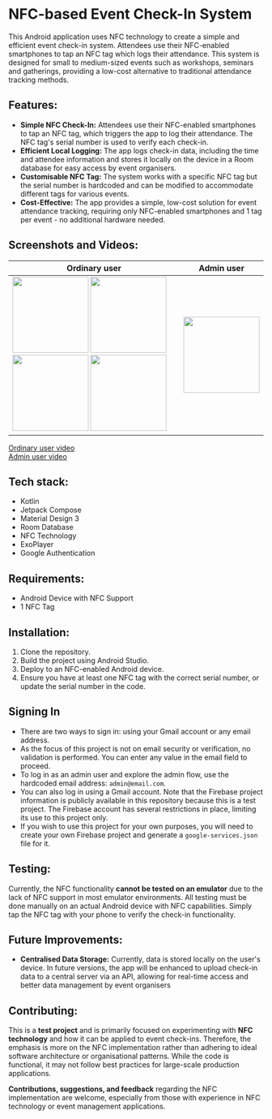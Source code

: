 # NFC-based Event Check-In System

This Android application uses NFC technology to create a simple and efficient event check-in system. Attendees use their NFC-enabled smartphones to tap an NFC tag which logs their attendance. 
This system is designed for small to medium-sized events such as workshops, seminars and gatherings, providing a low-cost alternative to traditional attendance tracking methods.

## Features:
- **Simple NFC Check-In:** Attendees use their NFC-enabled smartphones to tap an NFC tag, which triggers the app to log their attendance. The NFC tag's serial number is used to verify each check-in.
- **Efficient Local Logging:** The app logs check-in data, including the time and attendee information and stores it locally on the device in a Room database for easy access by event organisers.
- **Customisable NFC Tag:** The system works with a specific NFC tag but the serial number is hardcoded and can be modified to accommodate different tags for various events.
- **Cost-Effective:** The app provides a simple, low-cost solution for event attendance tracking, requiring only NFC-enabled smartphones and 1 tag per event - no additional hardware needed.

## Screenshots and Videos:
Ordinary user|Admin user
-------------|--
<img src="https://github.com/user-attachments/assets/414c78b1-64f1-4096-a82c-990ed9d53849" width="150" /> <img src="https://github.com/user-attachments/assets/f146768b-0bac-427a-9f2a-72b1ebeb5d83" width="150" /> <img src="https://github.com/user-attachments/assets/95370299-fbfb-4ccd-847f-ba9615a702ba" width="150" /> <img src="https://github.com/user-attachments/assets/43553bbe-5ccd-47aa-b693-96e2389e394f" width="150" /> | <img src="https://github.com/user-attachments/assets/b492a11a-be55-4134-85f4-0bea545d922d" width="150" /> 

[Ordinary user video](https://github.com/user-attachments/assets/45f6f672-5c68-40dd-a148-d3003315dbaf) <br/>
[Admin user video](https://github.com/user-attachments/assets/4a6573c4-7acb-43bd-8f85-c2dd88dd5f2d)

## Tech stack:
- Kotlin
- Jetpack Compose
- Material Design 3
- Room Database 
- NFC Technology 
- ExoPlayer
- Google Authentication

## Requirements:
- Android Device with NFC Support
- 1 NFC Tag

## Installation:
1. Clone the repository.
2. Build the project using Android Studio.
3. Deploy to an NFC-enabled Android device.
4. Ensure you have at least one NFC tag with the correct serial number, or update the serial number in the code.

## Signing In
- There are two ways to sign in: using your Gmail account or any email address.
- As the focus of this project is not on email security or verification, no validation is performed. You can enter any value in the email field to proceed.
- To log in as an admin user and explore the admin flow, use the hardcoded email address: `admin@email.com`.
- You can also log in using a Gmail account. Note that the Firebase project information is publicly available in this repository because this is a test project. The Firebase account has several restrictions in place, limiting its use to this project only.
- If you wish to use this project for your own purposes, you will need to create your own Firebase project and generate a `google-services.json` file for it.

## Testing:
Currently, the NFC functionality **cannot be tested on an emulator** due to the lack of NFC support in most emulator environments. All testing must be done manually on an actual Android device with NFC capabilities. Simply tap the NFC tag with your phone to verify the check-in functionality.

## Future Improvements:
- **Centralised Data Storage:** Currently, data is stored locally on the user's device. In future versions, the app will be enhanced to upload check-in data to a central server via an API, allowing for real-time access and better data management by event organisers

## Contributing:
This is a **test project** and is primarily focused on experimenting with **NFC technology** and how it can be applied to event check-ins. Therefore, the emphasis is more on the NFC implementation rather than adhering to ideal software architecture or organisational patterns.
While the code is functional, it may not follow best practices for large-scale production applications. 

**Contributions, suggestions, and feedback** regarding the NFC implementation are welcome, especially from those with experience in NFC technology or event management applications.

